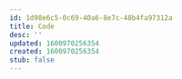 ```yaml
---
id: 1d98e6c5-0c69-40a6-8e7c-48b4fa97312a
title: Code
desc: ''
updated: 1600970256354
created: 1600970256354
stub: false
---
```



